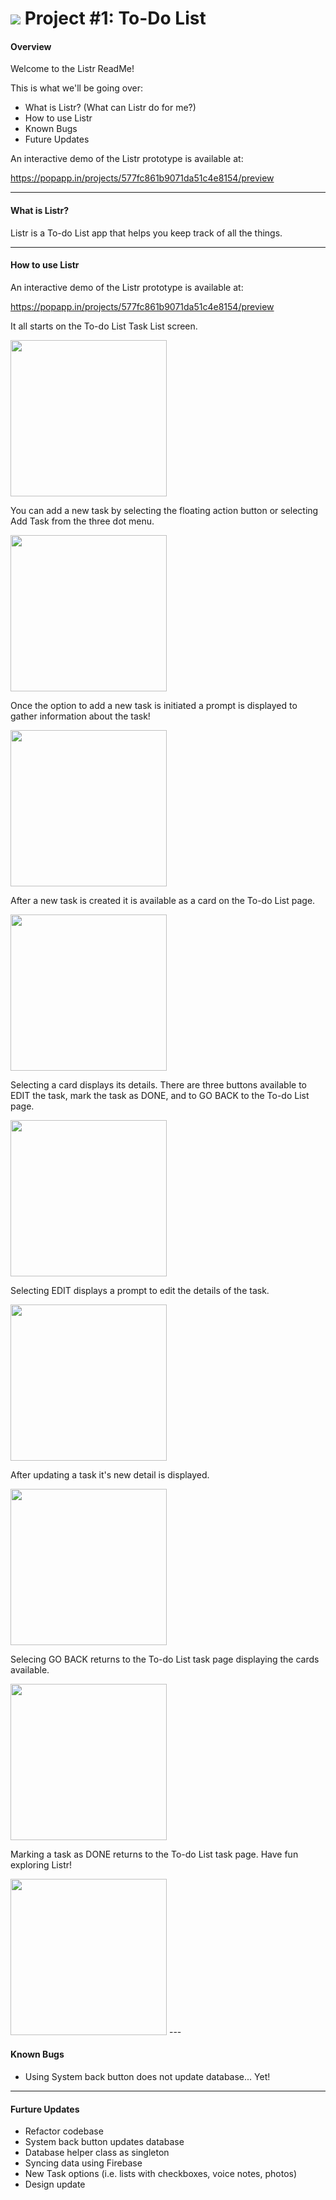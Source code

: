 # ![](https://ga-dash.s3.amazonaws.com/production/assets/logo-9f88ae6c9c3871690e33280fcf557f33.png) Project #1: To-Do List

#### Overview

Welcome to the Listr ReadMe!

This is what we'll be going over:
- What is Listr? (What can Listr do for me?)
- How to use Listr
- Known Bugs
- Future Updates

An interactive demo of the Listr prototype is available at:

https://popapp.in/projects/577fc861b9071da51c4e8154/preview

---

#### What is Listr?

Listr is a To-do List app that helps you keep track of all the things.

---

#### How to use Listr

An interactive demo of the Listr prototype is available at:

https://popapp.in/projects/577fc861b9071da51c4e8154/preview

It all starts on the To-do List Task List screen.

  <img src="screenshots/screenshot1.png" width="250">
  
You can add a new task by selecting the floating action button or selecting Add Task from the three dot menu.

  <img src="screenshots/screenshot2.png" width="250">

Once the option to add a new task is initiated a prompt is displayed to gather information about the task!

  <img src="screenshots/screenshot3.png" width="250">

After a new task is created it is available as a card on the To-do List page.

  <img src="screenshots/screenshot4.png" width="250">
  
Selecting a card displays its details. There are three buttons available to EDIT the task, mark the task as DONE, and to GO BACK to the To-do List page.

  <img src="screenshots/screenshot5.png" width="250">
  
Selecting EDIT displays a prompt to edit the details of the task.

  <img src="screenshots/screenshot6.png" width="250">

After updating a task it's new detail is displayed.

  <img src="screenshots/screenshot7.png" width="250">
  
Selecing GO BACK returns to the To-do List task page displaying the cards available.

  <img src="screenshots/screenshot4.png" width="250">

Marking a task as DONE returns to the To-do List task page. Have fun exploring Listr!

  <img src="screenshots/screenshot1.png" width="250">
---

#### Known Bugs

- Using System back button does not update database... Yet!

---

#### Furture Updates

- Refactor codebase
- System back button updates database
- Database helper class as singleton
- Syncing data using Firebase
- New Task options (i.e. lists with checkboxes, voice notes, photos)
- Design update
